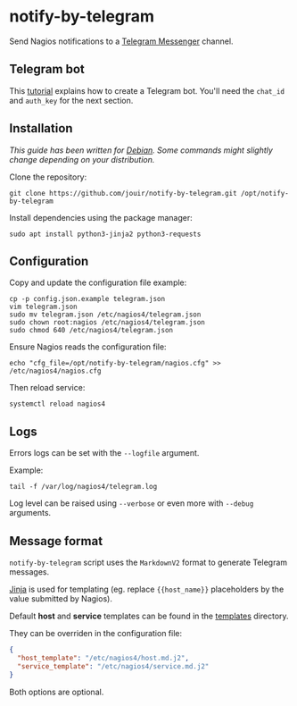 # notify-by-telegram
Send Nagios notifications to a [Telegram Messenger](https://telegram.org/) channel.


## Telegram bot

This [tutorial](https://takersplace.de/2019/12/19/telegram-notifications-with-nagios/) explains how to create a Telegram bot. You'll need the `chat_id` and `auth_key` for the next section.

## Installation

_This guide has been written for [Debian](https://www.debian.org/). Some commands might slightly change depending on your distribution._

Clone the repository:
```
git clone https://github.com/jouir/notify-by-telegram.git /opt/notify-by-telegram
```

Install dependencies using the package manager:
```
sudo apt install python3-jinja2 python3-requests
```

## Configuration

Copy and update the configuration file example:
```
cp -p config.json.example telegram.json
vim telegram.json
sudo mv telegram.json /etc/nagios4/telegram.json
sudo chown root:nagios /etc/nagios4/telegram.json
sudo chmod 640 /etc/nagios4/telegram.json
```

Ensure Nagios reads the configuration file:
```
echo "cfg_file=/opt/notify-by-telegram/nagios.cfg" >> /etc/nagios4/nagios.cfg
```

Then reload service:
```
systemctl reload nagios4
```

## Logs

Errors logs can be set with the `--logfile` argument.

Example:
```
tail -f /var/log/nagios4/telegram.log
```

Log level can be raised using `--verbose` or even more with `--debug` arguments.


## Message format

`notify-by-telegram` script uses the `MarkdownV2` format to generate Telegram messages.

[Jinja](https://jinja.palletsprojects.com) is used for templating (eg. replace `{{host_name}}` placeholders by the value submitted by Nagios).

Default **host** and **service** templates can be found in the [templates](templates) directory.

They can be overriden in the configuration file:

```json
{
  "host_template": "/etc/nagios4/host.md.j2",
  "service_template": "/etc/nagios4/service.md.j2"
}
```

Both options are optional.
